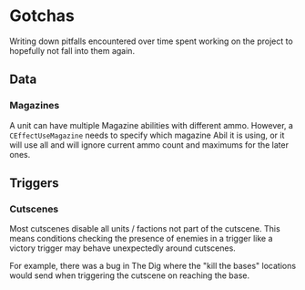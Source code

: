 # Gotchas
Writing down pitfalls encountered over time spent working on the project to hopefully not fall into them again.

## Data
### Magazines
A unit can have multiple Magazine abilities with different ammo. However, a `CEffectUseMagazine` needs to specify which magazine Abil it is using, or it will use all and will ignore current ammo count and maximums for the later ones.

## Triggers
### Cutscenes
Most cutscenes disable all units / factions not part of the cutscene. This means conditions checking the presence of enemies in a trigger like a victory trigger may behave unexpectedly around cutscenes.

For example, there was a bug in The Dig where the "kill the bases" locations would send when triggering the cutscene on reaching the base.

